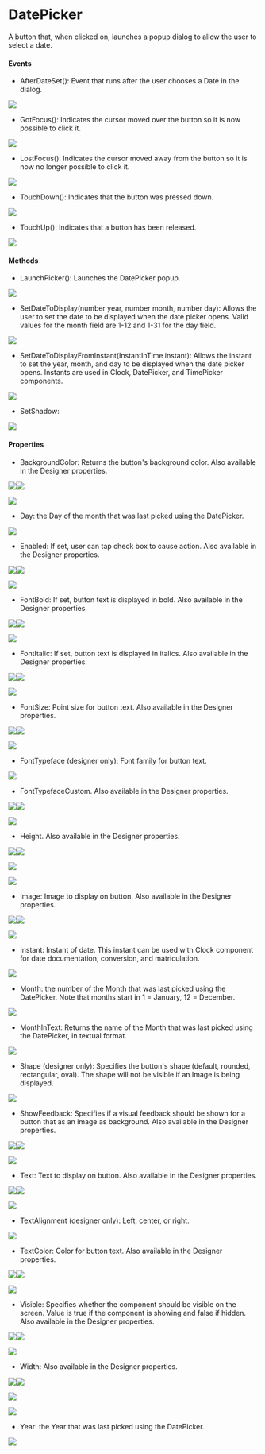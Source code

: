 # **DatePicker**

A button that, when clicked on, launches a popup dialog to allow the user to select a date.

#### **Events**

* AfterDateSet\(\): Event that runs after the user chooses a Date in the dialog.

![](https://lh6.googleusercontent.com/XwOWtPgSmgQQLT-1jqEV_6DGsxOFb5UwFSfSHCgUesYHBUksCyGolV5ndcfkfEe_WszTPUIGIZ-Xa-YL0WZdZ_Qz-tuvD7s0z5BX1zN2VjFS-dJ70s50s9kCY5cAxroSHrf13ylv)

* GotFocus\(\): Indicates the cursor moved over the button so it is now possible to click it.

![](https://lh6.googleusercontent.com/vH-lr8e1MHdVgwtg_LAbQMebEbH7AsxjgQXU8vhEFS3MdOrH2AuLdNJ6GxuAuBj8yoj8HVfXl1QIaGgunzSjxXeTwvhePvZ7GODv9rIT2z_GkYASrYCTl7KzGHH8a_2qdMBVSjXd)

* LostFocus\(\): Indicates the cursor moved away from the button so it is now no longer possible to click it.

![](https://lh3.googleusercontent.com/38ZN5WM41zXw4SSt9-GOOP-N67FPI9Jcqi7C1K6J9xiFlG-NbdfzSEoNLLJET0s087KPh4lMV5IsAvxMqZTYTRoPBvUeLrwD84Pk3SHOdtTB6K57xHm36Xtvfp3E24mlAmWViCFH)

* TouchDown\(\): Indicates that the button was pressed down.

![](https://lh4.googleusercontent.com/-ikLyLfFRAiIYmij0XK69Qjuw6VSFC5YJHKWAQR6_IDP6bUeeixQSTX6vW_bRinWhc9uNJ1vLaAfqMVbuQq19BWfRBGA1awx64OFfGqMH19SHRMHc5GHp0Un6fmiKpczGGz4im0J)

* TouchUp\(\): Indicates that a button has been released.

![](https://lh4.googleusercontent.com/0xWZNbdUPn0yGJaZHlUSrN6XemrRtiF7bNYSEpum1KYPQlKQ1Vo9djZeQ1oUds-nThjV4_ipPe-S3MCx3mL2xgIiwGD_Yp_bmKxWhqBvPC1f7CMgU3RFwEh_dOqvP6aBWeVGEFXK)

#### **Methods**

* LaunchPicker\(\): Launches the DatePicker popup.

![](https://lh5.googleusercontent.com/mD269N1gcjeAQLldwRhaiQs3nEQr7Sm7VRondflzrydsNoGMfsK4lKkc8mT4l_5xKboGKaZO_61BE0HZEeKs8mnV4fW7L7ktXDLwxWaS_rx8_D_ov045NiXrgdoFhtNqH-wIunG_)

* SetDateToDisplay\(number year, number month, number day\): Allows the user to set the date to be displayed when the date picker opens. Valid values for the month field are 1-12 and 1-31 for the day field.

![](https://lh3.googleusercontent.com/kZkw47ffpZvNu02FmIywHDqa3ROb4Rr_fPB_X4IbXtF54Wa1XrNU209fb9SGArdIBrdTFI-qpiIoig3j3gDCn3QbcCH_UtcaHQ_4RV0JPsCXd3R2XK5hEtCH1qyjfTdyhl88PoXw)

* SetDateToDisplayFromInstant\(InstantInTime instant\): Allows the instant to set the year, month, and day to be displayed when the date picker opens. Instants are used in Clock, DatePicker, and TimePicker components.

![](https://lh6.googleusercontent.com/PYrbIdgoN4svPWI-qbP8z6fPQHZqk5vt2mslc5B1hZrFl0H_8vV0oj0TEwP8ETYGh1PTZaUecGeBwUDTKuxtj6vSvsAS2pkSNLBRAPHx5vrRFG4gWXd7Qali8HUZhdeAT091F0o8)

* SetShadow:

![](https://lh5.googleusercontent.com/udFJZ960dpu111nZfPImJgjTki5Oa-Q80BktI69OwTRJ8Yq9IwUvYe97-lgrVqbhAfJukvkxnR-eSGumEEPPHWJbAyOHFJFGaek0Amgsb55iQo2_5JVVv54yf-lFAi3fEPY0yXK7)

#### **Properties**

* BackgroundColor: Returns the button's background color. Also available in the Designer properties.

![](https://lh5.googleusercontent.com/mjsXsPv2LlBPTEKT61hpZqrd44pjLoCd4_KyNpKCe2DRRPGaZX_I_9QO3oChdMI1ZpBWwCSXn3tQgUV4M67cO8MLdJKMjSttegaRGDEE2SnGVenUIF4fJVMR3kj6iQ_X9gkr600n)![](https://lh6.googleusercontent.com/vO5zx_cb46g57-MKoxN_BbDHqlbB93HYczT5NkLvdycwba-VhG8OinAS9S2e6nD23k2j7ky478Q3mg1mL9n0SIPuM1S-30putyaGNhFAb5WPd5pbx3Rf5yqCm_SkMCZ4NiG-UMad)

![](https://lh5.googleusercontent.com/LE2bQycGbC0TfazYbGq8f4Tw0JdEZuXTVZhav42QSk9ZVkNK_qMuRLlrYEq0_6VZIhtb5R6ECVeURU-G3FinufhYsMZCyEfsL4i68VCL32eggQvpP9UR8U6h_NZPFgEWkdjNWWR-)

* Day: the Day of the month that was last picked using the DatePicker.

![](https://lh5.googleusercontent.com/4QLFVlhuCC6ngEdRJLDtg54yNdGy66NZBJMLf8QjOQ2nGBRV5M4rOmQXTt5Ujqs6tyCzkU_aItpSdeaSelnJKAZJeDA7Yeol14SAaT7xey1oHlGfBNbYbHk6MAHM4d7-7mR95-SP)

* Enabled: If set, user can tap check box to cause action. Also available in the Designer properties.

![](https://lh3.googleusercontent.com/bQnYlRluyswO7A9iSPOMNo2K-nUPnmLaJCA7v2w65_tXn3eyL85YP6vKLulOGnh3yCs4gnCVCczlqlplHGlUAdIFh9_BTw-6a35RB20AZgiIloWpQTVPIHLyWJsFibfX4vGOH0zg)![](https://lh5.googleusercontent.com/_3kguKt2nq-TWGm1SO9xec9DWz6AvQXLfaxHCdDlc2y7QQfwbWnwXVhxXmi5I8aT34A5u47yx02mDuQgMcNbrMqXltvyZHL1bb_t1orm3zXEEzuaOtKVrWJeD7YVidQQUunz6f6x)

![](https://lh5.googleusercontent.com/pOnTUcOJF5ealZZiGQe_Nfoldu44_Dwmb5hD4R73dJUosoiJnz8FG17tO67SYfCS76pEG8-ZLnHbLuLUDwDiJGBphxLpnEnQShVKHovu7ah4BcuHSY-sjflUMAykaVJoUcuIxuPs)

* FontBold: If set, button text is displayed in bold. Also available in the Designer properties.

![](https://lh4.googleusercontent.com/LAk-T490A6Q5Vu0tf9Z4SvnFLvPXIaWjB_smxzX47qwX75Qzan9gC1G52yvpD-Q-HD4_2s9l0T2kq-UTH-jDxoZDu-LQfI2BtEheUIX8Uf18MXb2RaBLERLfTxA_RiiI6ghWUTQD)![](https://lh3.googleusercontent.com/OZYrq2qefm1ihtYoqcO8O9PytC4EfH2Ogm85iC1Q4Bj2IEHlJsqZTCJhPDMvgg1UHgE8iKPAydSfAu6SVxjFGxceOO_tk3xHEYyi1c7L5__TbUjJCQbJcx9y9WgqYLV1gp6dlGz5)

![](https://lh6.googleusercontent.com/QhSpJDK71l2XWqQpOWA3UpxSsTSL9_kzySwNrcCkx2bM47VFdEJ-KULP2NUXS1eVFU_0G5TybV6WPjbuzzHVSpgBhPSAH7KzMl4BJv3Wgepsv_hiaDGt2hK4jGpNslVxrxuMf7_k)

* FontItalic: If set, button text is displayed in italics. Also available in the Designer properties.

![](https://lh5.googleusercontent.com/XwFHDZxGvnUwjW6iHyLj6Cw-qVYQWa5xeGD7XLn6Qp1HGddOyM2qodh47eKUpub8zxPZW-ph50CiDLnaKPWjkHrYKRMGw1zYFieyfvBmRCDtcNDXixbNftKdpCX5RRiQOYGvfTAG)![](https://lh3.googleusercontent.com/Dg0mMrDXrCPdwhlj3duyPNHj4-jvuCFiSi4c8NsOe2_Q1-gXaeakfNtTkBRR3gDRV_jpYkw5cb_q6arsL83K6BRydN3CAF7-pVCI8fX4_BZmtNo2BCIY7HGXMfDsJJuADqBY94vO)

![](https://lh5.googleusercontent.com/NMzlo8Qc2nRx6sZvnAeUA8sQOLePmQ_mvft3awge0MCzeCghz0Jt5BZ9yhecv9hN4o5o-G3zidsZHy7qhCJ16Wf8U48gl2c7laVTueyEQEokjPB9eWos5pZsoJkEgi8FUNHqfUdP)

* FontSize: Point size for button text. Also available in the Designer properties.

![](https://lh5.googleusercontent.com/_h_tOdG93MgyodcTCN0GN04_JJVjveFcTHzCqNa59gN8H1oya4QxV6lBzxlwPbFcLGLR8DY3gzQ9HFYnRAz9RLy35LBY6ZnbJdxlrE16SvkqS2_ZYXZ5Vu-MfyZYm7Ck01RsV0Yu)![](https://lh5.googleusercontent.com/zi8i9BRcJ5P2p2aPWlHm1zIDN--2BCTeqY2AaG_sag2Po22Ru4aGgU-KWIFmIsi2MVm_T0n9a-BRCWjAqC3qNgYfzmfSmEYkANMIXZLE7AHYPZd5I3Ox6KKl1zaVuFoJuJMftBJO)

![](https://lh6.googleusercontent.com/SncGfoG-iKerxML8AtnuVq_Spg2p2pofTQZBe2e2T33nxNO_h7CKZ113aUzb7sTbqDgwhkBF8V4WU9P77XwFaZD3imjhphnx08CnA6QS1g1oZ9CyejXIgbbv73jnhaPvPf5ZNYUY)

* FontTypeface \(designer only\): Font family for button text.

![](https://lh4.googleusercontent.com/LjwObVroppE_34xAlDYmeGFzrLOTo_ynS8E_1fnavEDs4cI5QU7fSKs8MX_0kwVg1xTOQO3UHXxQDrIngpISgon1Ki0XXbzKxmNKtNJNwxCbBFy24Qf32_c6CWEahb5ipAGH6wqw)

* FontTypefaceCustom. Also available in the Designer properties.

![](https://lh6.googleusercontent.com/JemwwfBAvZbnVjwAsRkllkdVo-tXSwDMSz1HZpJLtlVff2mTE0Ns15P71tEIUnYkZXm0t8gNjoYfZHWyMJPxKIjZ1cMdBEW-7egjqtYzWt0r5psSGnc8ppUe20mVdtoAbsjdfzRT)![](https://lh4.googleusercontent.com/jYhzQCCE1AsgtK1JwEs8L7oWi5TTiB3nVlcbB3bo_NAM4KP_raaVb1Jy58s-IgAMhTAVC7q_0rvDyH62OlHW4XSyy6AfdRnDBIn9R8hsNJAcPC_w8m7U86IAYI8kG6fYF4Dc53pZ)

![](https://lh5.googleusercontent.com/NjeZ9WxWubOUzSxpwC1Mz3s9342Rlo5M3OquU8dGLPWLwH3s5o8Z572IzwVxayp74DRusfXFw4IzQVREreyowhOtTK3FHAU5oNOcZ8kYDD4Ta27FF9fqGqgDVog_9yV46N-Ji9-w)

* Height. Also available in the Designer properties.

![](https://lh3.googleusercontent.com/WJyh6JIxgV_7WZzH1sXS0bZSc0rjnpqfX7o_Fb5sHVKgAhxWuGwGQjqLW3n_4_FtQD1desh6l4Fb0k9HMlNesdKpNsPTZSnh4ehgM3aeXAUVBLPsQqV9sMI9Fj_8TwoWg3JnH40y)![](https://lh5.googleusercontent.com/phDOoAfDpph1Ce8NUbDDOiIEclQwBAJrr2paBtpcntokroUxhieaUMKelrelbCLoGHyKhDVaQTXMaEn-IDUnI6yelwDU0NZA4wlqnYMTaB96giKXcti4g5HLdDeKI95_i0xfOFwc)

![](https://lh5.googleusercontent.com/FgdgcP0aPr2z2S73tEIxgKyWm1gqUAckpDnC3j2ROjvqZ5JGGesDGYZ0KZ4KQTdWbpsYJMTrhhMhJys0m2PgitKCOjM1Nduh0RapqZ8KBD67f7AxhpWAhayirUKMBzH4xUCi5FqE)

![](https://lh5.googleusercontent.com/sfVh2-bBhO5aoeDUtyX2SFCd7NihyBH1EmnRDc3q-Kx5RJw2jnvlXTlyHgbC9wGrb18iPko18uR1IyvOpC-FiMaMcYVHKrRX8ockhbUX0L7gIydVzgBNsZVsTFtTw9_8ri0WvSxz)

* Image: Image to display on button. Also available in the Designer properties.

![](https://lh3.googleusercontent.com/LUnzUcu0AbvYqPQh4A28yfcwyXzH81jFe2uTv4nNcJyBB1j4j8lU1SRfsXA-TvkdCqes0Q98XQk0DaztQjJ6oP10N5fPEGrfuD7YFILvivj5zkKQzD3V0K6NIE3LGKP_L8aOpU2U)![](https://lh5.googleusercontent.com/yTwXSZG2gybkRN7ETeewEijtUd7giW47u6zY6bwtSKDSlvC2eZTppA45PnK3MmH6E-UhcnZ9ldjZi269zzMWOfqxXX1ll8oyEGrUcy-G_byEiIvRIRru90whRZLRCNe5wOG0DHkE)

![](https://lh4.googleusercontent.com/rM6915J782yBB8nsXoIS4gelCutYeBGJbkLFwSawIe_qkGUs-DHKvtthXo6IW9zP4IonqIhHRBtNfrNQPzu8UbexRfAevwBwrQzJbklfx2hK8DVKPWLkD8o1naTryItNS5nQA5ch)

* Instant: Instant of date. This instant can be used with Clock component for date documentation, conversion, and matriculation.

![](https://lh4.googleusercontent.com/O3jWhOjK3VmvYiO0aoabtcRHyjBhYn7t9z1tjlaQUc4eRno7Ve2sNTz3noywfZ0HGxkhcVFpIyu0nLWZryDXAVczPPezPQaaO5VRJ8IYjtkcm46qFG-l-nvh90AYfKWVyPV3Sr4R)

* Month: the number of the Month that was last picked using the DatePicker. Note that months start in 1 = January, 12 = December.

![](https://lh4.googleusercontent.com/7qBByEEtXdLGBsiD0vaxnFA4aGpzUjQACKZWRoQOLXs22UM1SqhD0fTRw1l-vxr778i0vqtt350tYJu1DofNhkdjJc9dogud1601T3js73sGFARhAo8n0QCZxNmCqGnLDkYfHwqQ)

* MonthInText: Returns the name of the Month that was last picked using the DatePicker, in textual format.

![](https://lh4.googleusercontent.com/B1O-v7OYmTlGS08dJ73Xm9x_R6FjBokmWTUGD68vCwpTEso-ML12B3MRIE17wZMSFjeVU-DG8xiBrll0JqfJlcUZXeyVH7Q0s-in0Hxyak_Rdixqp2tn6mq_KJPWLIzJGddf7r3m)

* Shape \(designer only\): Specifies the button's shape \(default, rounded, rectangular, oval\). The shape will not be visible if an Image is being displayed.

![](https://lh4.googleusercontent.com/-VSaSdaLp6jgqtrrixPyhyDTYyyVZOUPsTnFYwIyjUFgFax4Sxztlc3xEwni05d-Q4SreuBSfpXdUQ6B30Yq3BXu1ZLaYl0wnJh0iXsg3F6qReINeX54aM7TmxSRy0j5YB721e-F)

* ShowFeedback: Specifies if a visual feedback should be shown for a button that as an image as background. Also available in the Designer properties.

![](https://lh4.googleusercontent.com/oRd1wRLYR7QEP2RAQ6SMujC5aD1CT_LDf4J3kG1M1B7L8gNsIihvMyheDW8o7uGcpD1qRn1mpWWDb9EeOiekt_NS61g9YGayqtV3x6038XbJznLVRqRnf3B3oef0zqv8_fYPcevF)![](https://lh6.googleusercontent.com/NromG9LTr9PBiRE9H3RVq8CxyT1F7-F8deUlQ7alGZ8g2wDh-eTlHzb9Hz9AAJ4xzshJEprKictyg12iukGzGpRc3IjyAMjt9z0jdTNN3lIVen2jgEgIgaOZ-tVLQXLLur9kNPj_)

![](https://lh4.googleusercontent.com/44LV_QddOagjvtEw-6MUQq-krka1-jPxl1czgKkkiVcA-DDjhIGzjh4nZleh5vMqin_WAAYBwS1c4P7TjxQpL368MufBr0wsWBTCjIdBQekEWGLJ2IOqzvsAh0eQMjDe0Ov5Xlbb)

* Text: Text to display on button. Also available in the Designer properties.

![](https://lh4.googleusercontent.com/VHhMxhWobc_Ur1sIQiHZhrx8069LsCRdVK-WhbaEGnKJgIpYJ-kr8WWAoT7qux9ghZljtRxaosPghlZdPruajxYPPBYs3Ekj_AwEulvs7ZlW2OB8EDXLBwXjz7ZXeoiu67yyq6pd)![](https://lh3.googleusercontent.com/xaJx6N7hIjt-xQ0YLX-YP_lbBVTZluwEZA_9HB-6Z5leO-GNvdMfEYFZqda5rrVuuMp-ZEuc09etajrZlhN3bQ9NCQXJWS_Doou_jD3up6f8VjHnVHs4j536D8inDoxPYNzZIP6a)

![](https://lh6.googleusercontent.com/HmjuaFtiNt9ogsswWRdqSxRY0F6C6cW8-7gjbqXlsOfBd0CFUcvnSkAZxVSMraohjXPZxFYN2VHBMvIiB2rQZ-37AQ01z7nmjtWfFawaG6sCh92IjVoMWQyospIGDuU6UKOtMDzU)

* TextAlignment \(designer only\): Left, center, or right.

![](https://lh6.googleusercontent.com/RvDrw7eAVBlFKj8L-X8azfefHlgDcphmG-Uwjw7PJ12Jz4okfLT0b-AMVa68mHZat6RYJQVAh2b-dg28Znyt1aBia1CR_u2c1s1zY11Mqb1Gl1imwPgubAsm0F0-2Q7Ar1xpnA1m)

* TextColor: Color for button text. Also available in the Designer properties.

![](https://lh5.googleusercontent.com/oKrBpVjMOilLmw--Y8Wd2P7rOjVYY-Kbm3ZGyIUbb7uGvQMWGKQ43YMpGkdIQXOktTZpEN1wcsB28oZXNoMMSkJv9iUZGZJqUdINRP1DR6IhUpUkNjzHcmQQgjMVhF9HaXclOc0X)![](https://lh5.googleusercontent.com/Mck1yANgnEw6dmdig7h3p-LdYLMqXrCqvfs-8k3vmlldRkZvvPrCfuNAKq6sJ8TCJ9G3HhNDKltbHfLYlPavJweYcgSpePzlET-iuLSSna4u2PADnu3D4YgOW2BxHa7dWXoPfPK4)

![](https://lh6.googleusercontent.com/7XnYcgBUlMoL7fPAZ9_MI6sBEqAnZl_4e3QAcW_sq0gr2rtDBcBk0Wgty4qGz5IR_BZsiei4LTFQr_N6glzkTE7I7hGOO2hXic89vzmFQcQHRFbWhA8_PAnzFrHOY6keWW7Gkagg)

* Visible: Specifies whether the component should be visible on the screen. Value is true if the component is showing and false if hidden. Also available in the Designer properties.

![](https://lh3.googleusercontent.com/irR8cUDSkNakvWp0Ch23JR6mCdoZudsx00wKrLjOyJECWhkQdWV0JhDvV8U5fkEDV4LbE3upsoOf6eAeaDiVgISborcw6alsVSGtIwbFylYG8iTYco0sV6F17Ufch6vTLgn4K-_6)![](https://lh3.googleusercontent.com/HWfQCZUZvGnanmApqF9N5tvwjSDI6HliGZA-J6_4DqTwXXVqy_HMQAfMWz3F8w772OdQSlR510yXpqz9OfvApVrEZEQe12QVg8g-aLxjbjSnMCpsEES1g2qcEhAw2I5g88C1PTIy)

![](https://lh4.googleusercontent.com/YZ1mgF6faGjH07EIsoMy-pfaabTTUCmFTj1PcdAaKT-qtdgiVhlI3PkkbRp9uIQsMMDCGezatNO6XOZqZTwfwrmRtPb1iOyF5tcljmtfPSQ1MgvOdiDndSWUIkRsvsF0GQPS2TNA)

* Width: Also available in the Designer properties.

![](https://lh4.googleusercontent.com/6pUn9BE8jPPAhCZ3MoF3d19WLMSvoyEHvUwm0dXoZkseLcn2D-20rtQ6te5ddg6nGibUeRP8DOcLd8e-LJ3MlPqwtF-Lt7XVXFn01EseMuKMw90Yymd3JcPUPoat1VjhOVYrZkEL)![](https://lh4.googleusercontent.com/2Lin_WcvtBgwu4wJuZgKUKLNJ7FZZ6ACXS1fbWiAJVHeLHzwdQsXZU-hpwF-TgDV4-D_c-g6Modi0XOqLhtBexWs68kQDNGSlqNNQ6RAzwp77ljmBXyt5Eo9XI0CzqBa59OlxbFd)

![](https://lh4.googleusercontent.com/BHjzPpdl6w2k0XB7IrBpbtigS0Pin7LdcqCTCmcSy2gAL3jCvMFNH13Jf-abcCRm_Xq5trMx1fYWs6QA9Ou8Kjqtu48Xy_ardBOLyjjhkQy34yJsrx1vXZYZeT36ro97V4fdCxCp)

![](https://lh3.googleusercontent.com/k9-s309gUfRnXaP3sYZV2RkAgavLvP6LKW3_G-OJINAVjY2vw0ZaQcV21iuG1a1S7LRA1baUe3M7W1YRWf0zT5oTNOppmcGtvv79K8UDEK1ry3b8jpujN_6ulg4K_pr9sVIeji2C)

* Year: the Year that was last picked using the DatePicker.

![](https://lh5.googleusercontent.com/9otJXvshBjU7VUwDgBbjswi08aFZu81sxF3DjDFgnw8_MaFK8XxjYWOB3PdSJ7iwpzWBZTcR6KeCFpo1pvJODInjY5ca_lIDVvJVyNYnk7opljFFoN33rl7usN5dcg7rkSsaxc4M)

